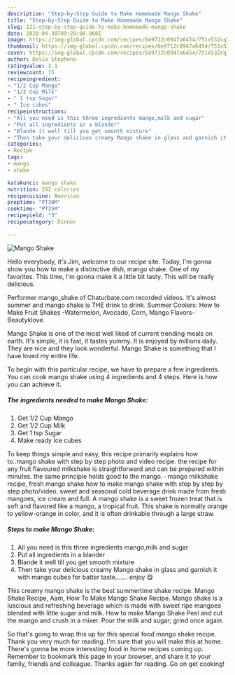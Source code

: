 ```yaml
---
description: "Step-by-Step Guide to Make Homemade Mango Shake"
title: "Step-by-Step Guide to Make Homemade Mango Shake"
slug: 121-step-by-step-guide-to-make-homemade-mango-shake
date: 2020-04-30T09:29:00.960Z
image: https://img-global.cpcdn.com/recipes/6e9712c0947a6454/751x532cq70/mango-shake-recipe-main-photo.jpg
thumbnail: https://img-global.cpcdn.com/recipes/6e9712c0947a6454/751x532cq70/mango-shake-recipe-main-photo.jpg
cover: https://img-global.cpcdn.com/recipes/6e9712c0947a6454/751x532cq70/mango-shake-recipe-main-photo.jpg
author: Delia Stephens
ratingvalue: 3.1
reviewcount: 15
recipeingredient:
- "1/2 Cup Mango"
- "1/2 Cup Milk"
- " 1 tsp Sugar"
- " Ice cubes"
recipeinstructions:
- "All you need is this three ingredients mango,milk and sugar"
- "Put all ingredients in a blander"
- "Blande it well till you get smooth mixture"
- "Then take your delicious creamy Mango shake in glass and garnish it with mango cubes for batter taste....... enjoy 😋"
categories:
- Recipe
tags:
- mango
- shake

katakunci: mango shake 
nutrition: 292 calories
recipecuisine: American
preptime: "PT30M"
cooktime: "PT35M"
recipeyield: "3"
recipecategory: Dinner

---
```



![Mango Shake](https://img-global.cpcdn.com/recipes/6e9712c0947a6454/751x532cq70/mango-shake-recipe-main-photo.jpg)

Hello everybody, it's Jim, welcome to our recipe site. Today, I'm gonna show you how to make a distinctive dish, mango shake. One of my favorites. This time, I'm gonna make it a little bit tasty. This will be really delicious.

Performer mango_shake of Chaturbate.com recorded videos. It&#39;s almost summer and mango shake is THE drink to drink. Summer Coolers: How to Make Fruit Shakes -Watermelon, Avocado, Corn, Mango Flavors-Beautyklove.

Mango Shake is one of the most well liked of current trending meals on earth. It's simple, it is fast, it tastes yummy. It is enjoyed by millions daily. They are nice and they look wonderful. Mango Shake is something that I have loved my entire life.


To begin with this particular recipe, we have to prepare a few ingredients. You can cook mango shake using 4 ingredients and 4 steps. Here is how you can achieve it.

<!--inarticleads1-->

##### The ingredients needed to make Mango Shake:

1. Get 1/2 Cup Mango
1. Get 1/2 Cup Milk
1. Get  1 tsp Sugar
1. Make ready  Ice cubes


To keep things simple and easy, this recipe primarily explains how to..mango shake with step by step photo and video recipe. the recipe for any fruit flavoured milkshake is straightforward and can be prepared within minutes. the same principle holds good to the mango. · mango milkshake recipe, fresh mango shake how to make mango shake with step by step by step photo/video. sweet and seasonal cold beverage drink made from fresh mangoes, ice cream and full. A mango shake is a sweet frozen treat that is soft and flavored like a mango, a tropical fruit. This shake is normally orange to yellow-orange in color, and it is often drinkable through a large straw. 

<!--inarticleads2-->

##### Steps to make Mango Shake:

1. All you need is this three ingredients mango,milk and sugar
1. Put all ingredients in a blander
1. Blande it well till you get smooth mixture
1. Then take your delicious creamy Mango shake in glass and garnish it with mango cubes for batter taste....... enjoy 😋


This creamy mango shake is the best summertime shake recipe. Mango Shake Recipe, Aam, How To Make Mango Shake Recipe. Mango shake is a luscious and refreshing beverage which is made with sweet ripe mangoes blended with little sugar and milk. How to make Mango Shake Peel and cut the mango and crush in a mixer. Pour the milk and sugar; grind once again. 

So that's going to wrap this up for this special food mango shake recipe. Thank you very much for reading. I'm sure that you will make this at home. There's gonna be more interesting food in home recipes coming up. Remember to bookmark this page in your browser, and share it to your family, friends and colleague. Thanks again for reading. Go on get cooking!
